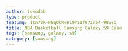 ```yaml
---
author: tokodab
type: product
featimg: 1tn7BR-NNqOkWeHlOYSIf97zr64-98wsO
title: NBA Basketball Samsung Galaxy S9 Case
tags: [samsung, galaxy, s9]
category: [samsung]
---
```

